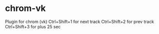 # chrom-vk
Plugin for chrom (vk)
Ctrl+Shift+1 for next track
Ctrl+Shift+2 for prev track
Ctrl+Shift+3 for plus 25 sec
